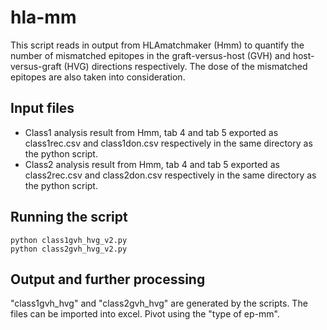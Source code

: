 # hla-mm
This script reads in output from HLAmatchmaker (Hmm) to quantify the number of mismatched epitopes in the graft-versus-host (GVH) and host-versus-graft (HVG) directions respectively. The dose of the mismatched epitopes are also taken into consideration. 
## Input files
* Class1 analysis result from Hmm, tab 4 and tab 5 exported as class1rec.csv and class1don.csv respectively in the same directory as the python script.
* Class2 analysis result from Hmm, tab 4 and tab 5 exported as class2rec.csv and class2don.csv respectively in the same directory as the python script.
## Running the script
```
python class1gvh_hvg_v2.py
python class2gvh_hvg_v2.py
```
## Output and further processing
"class1gvh_hvg" and "class2gvh_hvg" are generated by the scripts. The files can be imported into excel. Pivot using the "type of ep-mm". 
